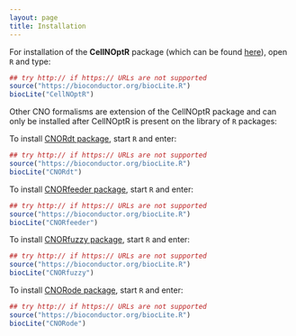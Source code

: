 ```yaml
---
layout: page
title: Installation
---
```


For installation of the **CellNOptR** package (which can be found [here](https://bioconductor.org/packages/release/bioc/html/CellNOptR.html)), open `R` and type:

```R
## try http:// if https:// URLs are not supported
source("https://bioconductor.org/biocLite.R")
biocLite("CellNOptR")
```


Other CNO formalisms are extension of the CellNOptR package and can only be installed after CellNOptR is present on the library of `R` packages:


To install [CNORdt package](https://bioconductor.org/packages/release/bioc/html/CNORdt.html), start `R` and enter:

```R
## try http:// if https:// URLs are not supported
source("https://bioconductor.org/biocLite.R")
biocLite("CNORdt")
```


To install [CNORfeeder package](https://bioconductor.org/packages/release/bioc/html/CNORfeeder.html), start `R` and enter:

```R
## try http:// if https:// URLs are not supported
source("https://bioconductor.org/biocLite.R")
biocLite("CNORfeeder")
```


To install [CNORfuzzy package](https://bioconductor.org/packages/release/bioc/html/CNORfuzzy.html), start `R` and enter:

```R
## try http:// if https:// URLs are not supported
source("https://bioconductor.org/biocLite.R")
biocLite("CNORfuzzy")
```


To install [CNORode package](https://bioconductor.org/packages/release/bioc/html/CNORode.html), start `R` and enter:

```R
## try http:// if https:// URLs are not supported
source("https://bioconductor.org/biocLite.R")
biocLite("CNORode")
```

